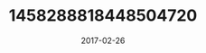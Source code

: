 ---
title: "1458288818448504720"
cover: "2017-02-26 09.26.35 1458288818448504720_46248401"
photo: "2017-02-26 09.26.35 1458288818448504720_46248401"
date: "2017-02-26"
type: "photo"
---